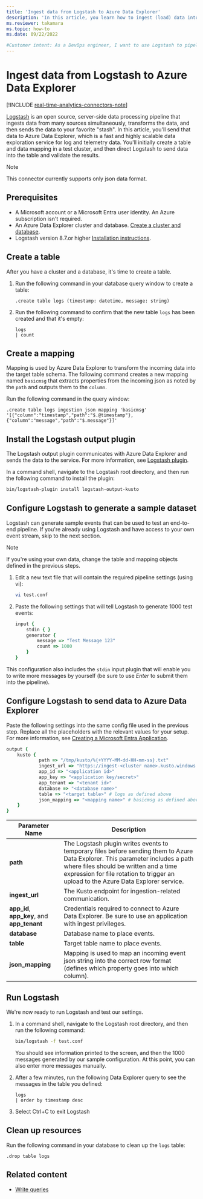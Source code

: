 ```yaml
---
title: 'Ingest data from Logstash to Azure Data Explorer'
description: 'In this article, you learn how to ingest (load) data into Azure Data Explorer from Logstash'
ms.reviewer: takamara
ms.topic: how-to
ms.date: 09/22/2022

#Customer intent: As a DevOps engineer, I want to use Logstash to pipeline logs and ingest into Azure Data Explorer so that I can analyze them later.
---
```


# Ingest data from Logstash to Azure Data Explorer

[!INCLUDE [real-time-analytics-connectors-note](includes/real-time-analytics-connectors-note.md)]

[Logstash](https://www.elastic.co/products/logstash) is an open source, server-side data processing pipeline that ingests data from many sources simultaneously, transforms the data, and then sends the data to your favorite "stash". In this article, you'll send that data to Azure Data Explorer, which is a fast and highly scalable data exploration service for log and telemetry data. You'll initially create a table and data mapping in a test cluster, and then direct Logstash to send data into the table and validate the results.

> [!NOTE]
> This connector currently supports only json data format.

## Prerequisites

* A Microsoft account or a Microsoft Entra user identity. An Azure subscription isn't required.
* An Azure Data Explorer cluster and database. [Create a cluster and database](create-cluster-and-database.md).
* Logstash version 8.7.or higher [Installation instructions](https://www.elastic.co/guide/en/logstash/current/installing-logstash.html).

## Create a table

After you have a cluster and a database, it's time to create a table.

1. Run the following command in your database query window to create a table:

    ```Kusto
    .create table logs (timestamp: datetime, message: string)
    ```

1. Run the following command to confirm that the new table `logs` has been created and that it's empty:

    ```Kusto
    logs
    | count
    ```

## Create a mapping

Mapping is used by Azure Data Explorer to transform the incoming data into the target table schema. The following command creates a new mapping named `basicmsg` that extracts properties from the incoming json as noted by the `path` and outputs them to the `column`.

Run the following command in the query window:

```Kusto
.create table logs ingestion json mapping 'basicmsg' '[{"column":"timestamp","path":"$.@timestamp"},{"column":"message","path":"$.message"}]'
```

## Install the Logstash output plugin

The Logstash output plugin communicates with Azure Data Explorer and sends the data to the service. For more information, see [Logstash plugin](https://github.com/Azure/logstash-output-kusto).

In a command shell, navigate to the Logstash root directory, and then run the following command to install the plugin:

```bash
bin/logstash-plugin install logstash-output-kusto
```

## Configure Logstash to generate a sample dataset

Logstash can generate sample events that can be used to test an end-to-end pipeline.
If you're already using Logstash and have access to your own event stream, skip to the next section.

> [!NOTE]
> If you're using your own data, change the table and mapping objects defined in the previous steps.

1. Edit a new text file that will contain the required pipeline settings (using vi):

    ```bash
    vi test.conf
    ```

1. Paste the following settings that will tell Logstash to generate 1000 test events:

    ```ruby
    input {
        stdin { }
        generator {
            message => "Test Message 123"
            count => 1000
        }
    }
    ```

This configuration also includes the `stdin` input plugin that will enable you to write more messages by yourself (be sure to use *Enter* to submit them into the pipeline).

## Configure Logstash to send data to Azure Data Explorer

Paste the following settings into the same config file used in the previous step. Replace all the placeholders with the relevant values for your setup. For more information, see [Creating a Microsoft Entra Application](provision-entra-id-app.md).

```ruby
output {
    kusto {
            path => "/tmp/kusto/%{+YYYY-MM-dd-HH-mm-ss}.txt"
            ingest_url => "https://ingest-<cluster name>.kusto.windows.net/"
            app_id => "<application id>"
            app_key => "<application key/secret>"
            app_tenant => "<tenant id>"
            database => "<database name>"
            table => "<target table>" # logs as defined above
            json_mapping => "<mapping name>" # basicmsg as defined above
    }
}
```

| Parameter Name | Description |
| --- | --- |
| **path** | The Logstash plugin writes events to temporary files before sending them to Azure Data Explorer. This parameter includes a path where files should be written and a time expression for file rotation to trigger an upload to the Azure Data Explorer service.|
| **ingest_url** | The Kusto endpoint for ingestion-related communication.|
| **app_id**,  **app_key**, and **app_tenant**| Credentials required to connect to Azure Data Explorer. Be sure to use an application with ingest privileges. |
| **database**| Database name to place events. |
| **table** | Target table name to place events. |
| **json_mapping** | Mapping is used to map an incoming event json string into the correct row format (defines which property goes into which column). |

## Run Logstash

We're now ready to run Logstash and test our settings.

1. In a command shell, navigate to the Logstash root directory, and then run the following command:

    ```sh
    bin/logstash -f test.conf
    ```

    You should see information printed to the screen, and then the 1000 messages generated by our sample configuration. At this point, you can also enter more messages manually.

1. After a few minutes, run the following Data Explorer query to see the messages in the table you defined:

    ```Kusto
    logs
    | order by timestamp desc
    ```

1. Select Ctrl+C to exit Logstash

## Clean up resources

Run the following command in your database to clean up the `logs` table:

```Kusto
.drop table logs
```

## Related content

* [Write queries](/azure/data-explorer/kusto/query/tutorials/learn-common-operators)
